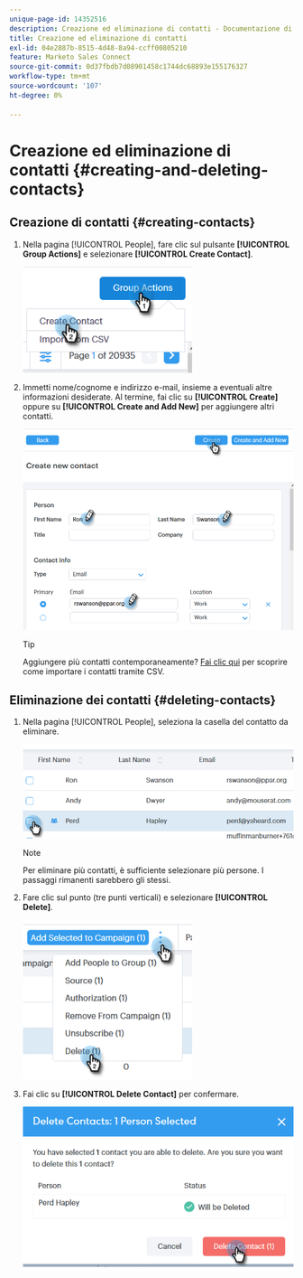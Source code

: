```yaml
---
unique-page-id: 14352516
description: Creazione ed eliminazione di contatti - Documentazione di Marketo - Documentazione del prodotto
title: Creazione ed eliminazione di contatti
exl-id: 04e2887b-8515-4d48-8a94-ccff00805210
feature: Marketo Sales Connect
source-git-commit: 0d37fbdb7d08901458c1744dc68893e155176327
workflow-type: tm+mt
source-wordcount: '107'
ht-degree: 0%

---
```


# Creazione ed eliminazione di contatti {#creating-and-deleting-contacts}

## Creazione di contatti {#creating-contacts}

1. Nella pagina [!UICONTROL People], fare clic sul pulsante **[!UICONTROL Group Actions]** e selezionare **[!UICONTROL Create Contact]**.

   ![](assets/one-2.png)

1. Immetti nome/cognome e indirizzo e-mail, insieme a eventuali altre informazioni desiderate. Al termine, fai clic su **[!UICONTROL Create]** oppure su **[!UICONTROL Create and Add New]** per aggiungere altri contatti.

   ![](assets/two-2.png)

   >[!TIP]
   >
   >Aggiungere più contatti contemporaneamente? [Fai clic qui](/help/marketo/product-docs/marketo-sales-connect/people/managing-contacts/import-contacts-via-csv.md) per scoprire come importare i contatti tramite CSV.

## Eliminazione dei contatti {#deleting-contacts}

1. Nella pagina [!UICONTROL People], seleziona la casella del contatto da eliminare.

   ![](assets/three-2.png)

   >[!NOTE]
   >
   >Per eliminare più contatti, è sufficiente selezionare più persone. I passaggi rimanenti sarebbero gli stessi.

1. Fare clic sul punto (tre punti verticali) e selezionare **[!UICONTROL Delete]**.

   ![](assets/four-2.png)

1. Fai clic su **[!UICONTROL Delete Contact]** per confermare.

   ![](assets/five-2.png)
